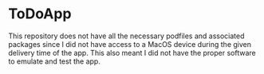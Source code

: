 # ToDoApp

This repository does not have all the necessary podfiles and associated packages since I did not have access to a MacOS device during the given delivery time of the app. This also meant I did not have the proper software to emulate and test the app.
